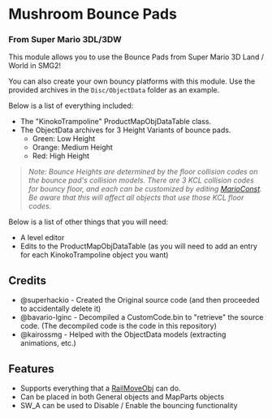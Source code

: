# Mushroom Bounce Pads
### From Super Mario 3DL/3DW

This module allows you to use the Bounce Pads from Super Mario 3D Land / World in SMG2!

You can also create your own bouncy platforms with this module. Use the provided archives in the `Disc/ObjectData` folder as an example.

Below is a list of everything included:
- The "KinokoTrampoline" ProductMapObjDataTable class.
- The ObjectData archives for 3 Height Variants of bounce pads.
  - Green: Low Height
  - Orange: Medium Height
  - Red: High Height
> *Note: Bounce Heights are determined by the floor collision codes on the bounce pad's collision models. There are 3 KCL collision codes for bouncy floor, and each can be customized by editing [MarioConst](https://github.com/SuperHackio/SMG2MarioConstEditor ). Be aware that this will affect all objects that use those KCL floor codes.*

Below is a list of other things that you will need:
- A level editor
- Edits to the ProductMapObjDataTable (as you will need to add an entry for each KinokoTrampoline object you want)

## Credits
- @superhackio - Created the Original source code (and then proceeded to accidentally delete it)
- @bavario-lginc - Decompiled a CustomCode.bin to "retrieve" the source code. (The decompiled code is the code in this repository)
- @kairossmg - Helped with the ObjectData models (extracting animations, etc.)

## Features
- Supports everything that a [RailMoveObj](https://smgcommunity.github.io/galaxydatabase/config_RailMoveObj.html ) can do.
- Can be placed in both General objects and MapParts objects
- SW_A can be used to Disable / Enable the bouncing functionality
